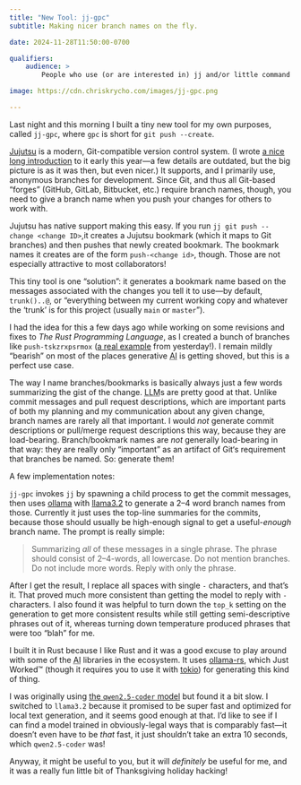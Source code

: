 ```yaml
---
title: "New Tool: jj-gpc"
subtitle: Making nicer branch names on the fly.

date: 2024-11-28T11:50:00-0700

qualifiers:
    audience: >
        People who use (or are interested in) jj and/or little command line tools in general.

image: https://cdn.chriskrycho.com/images/jj-gpc.png

---
```


Last night and this morning I built a tiny new tool for my own purposes, called `jj-gpc`, where `gpc` is short for `git push --create`.

[Jujutsu][jj] is a modern, Git-compatible version control system. (I wrote [a nice long introduction][jj-init] to it early this year—a few details are outdated, but the big picture is as it was then, but even nicer.) It supports, and I primarily use, anonymous branches for development. Since Git, and thus all Git-based “forges” (GitHub, GitLab, Bitbucket, etc.) require branch names, though, you need to give a branch name when you push your changes for others to work with.

[jj]: https://github.com/martinvonz/jj
[jj-init]: https://v5.chriskrycho.com/essays/jj-init/

Jujutsu has native support making this easy. If you run `jj git push --change <change ID>`,it creates a Jujutsu bookmark (which it maps to Git branches) and then pushes that newly created bookmark. The bookmark names it creates are of the form `push-<change id>`, though. Those are not especially attractive to most collaborators!

This tiny tool is one “solution”: it generates a bookmark name based on the messages associated with the changes you tell it to use—by default, `trunk()..@`, or “everything between my current working copy and whatever the ‘trunk’ is for this project (usually `main` or `master`”).

I had the idea for this a few days ago while working on some revisions and fixes to <cite>The Rust Programming Language</cite>, as I created a bunch of branches like `push-tskzrxpsrmox` ([a real example][eg] from yesterday!). I remain mildly “bearish” on most of the places generative <abbr title="artificial intelligence">AI</abbr> is getting shoved, but this is a perfect use case.

[eg]: https://github.com/rust-lang/book/pull/4118

The way I name branches/bookmarks is basically always just a few words summarizing the gist of the change. <abbr title="large language model">LLM</abbr>s are pretty good at that. Unlike commit messages and pull request descriptions, which are important parts of both my planning and my communication about any given change, branch names are rarely all that important. I would *not* generate commit descriptions or pull/merge request descriptions this way, because they are load-bearing. Branch/bookmark names are *not* generally load-bearing in that way: they are really only “important” as an artifact of Git‘s requirement that branches be named. So: generate them!

A few implementation notes:

`jj-gpc` invokes `jj` by spawning a child process to get the commit messages, then uses [ollama][ol] with [llama3.2][model] to generate a 2–4 word branch names from those. Currently it just uses the top-line summaries for the commits, because those should usually be high-enough signal to get a useful-*enough* branch name. The prompt is really simple:

[ol]: https://ollama.com
[model]: https://ollama.com/library/llama3.2

> Summarizing *all* of these messages in a single phrase. The phrase should consist of 2–4-words, all lowercase. Do not mention branches. Do not include more words. Reply with only the phrase.

After I get the result, I replace all spaces with single `-` characters, and that’s it. That proved much more consistent than getting the model to reply with `-` characters. I also found it was helpful to turn down the `top_k` setting on the generation to get more consistent results while still getting semi-descriptive phrases out of it, whereas turning down temperature produced phrases that were too “blah” for me.

I built it in Rust because I like Rust and it was a good excuse to play around with some of the <abbr title="artificial intelligence">AI</abbr> libraries in the ecosystem. It uses [ollama-rs][ol-rs], which Just Worked™ (though it requires you to use it with [tokio][tokio]) for generating this kind of thing.

[ol-rs]: https://github.com/pepperoni21/ollama-rs
[tokio]: https://tokio.rs

I was originally using [the `qwen2.5-coder` model][q] but found it a bit slow. I switched to `llama3.2` because it promised to be super fast and optimized for local text generation, and it seems good enough at that. I’d like to see if I can find a model trained in obviously-legal ways that is comparably fast—it doesn’t even have to be *that* fast, it just shouldn’t take an extra 10 seconds, which `qwen2.5-coder` was!

[q]: https://ollama.com/library/qwen2.5-coder

Anyway, it might be useful to you, but it will *definitely* be useful for me, and it was a really fun little bit of Thanksgiving holiday hacking!
